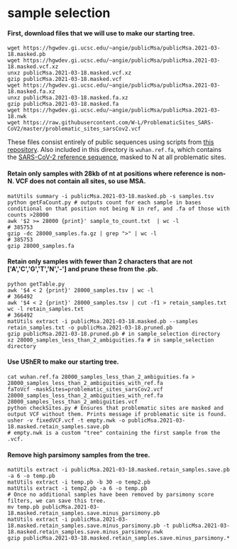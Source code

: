 # sample selection

#### First, download files that we will use to make our starting tree.
```
wget https://hgwdev.gi.ucsc.edu/~angie/publicMsa/publicMsa.2021-03-18.masked.pb
wget https://hgwdev.gi.ucsc.edu/~angie/publicMsa/publicMsa.2021-03-18.masked.vcf.xz 
unxz publicMsa.2021-03-18.masked.vcf.xz 
gzip publicMsa.2021-03-18.masked.vcf  
wget https://hgwdev.gi.ucsc.edu/~angie/publicMsa/publicMsa.2021-03-18.masked.fa.xz  
unxz publicMsa.2021-03-18.masked.fa.xz  
gzip publicMsa.2021-03-18.masked.fa  
wget https://hgwdev.gi.ucsc.edu/~angie/publicMsa/publicMsa.2021-03-18.nwk  
wget https://raw.githubusercontent.com/W-L/ProblematicSites_SARS-CoV2/master/problematic_sites_sarsCov2.vcf
```

These files consist entirely of public sequences using scripts from [this repository](https://github.com/roblanf/sarscov2phylo). Also included in this directory is `wuhan.ref.fa`, which contains the [SARS-CoV-2 reference sequence](https://github.com/yatisht/usher/blob/master/test/NC_045512v2.fa), masked to N at all problematic sites.

#### Retain only samples with 28kb of nt at positions where reference is non-N. VCF does not contain all sites, so use MSA.

```
matUtils summary -i publicMsa.2021-03-18.masked.pb -s samples.tsv
python getFaCount.py # outputs count for each sample in bases conditional on that position not being N in ref, and .fa of those with counts >28000  
awk '$2 >= 28000 {print}' sample_to_count.txt  | wc -l  
# 385753
gzip -dc 28000_samples.fa.gz | grep ">" | wc -l  
# 385753
gzip 28000_samples.fa
```

#### Retain only samples with fewer than 2 characters that are not ['A','C','G','T','N','-'] and prune these from the .pb.
```
python getTable.py  
awk '$4 < 2 {print}' 28000_samples.tsv | wc -l  
# 366492  
awk '$4 < 2 {print}' 28000_samples.tsv | cut -f1 > retain_samples.txt  
wc -l retain_samples.txt  
# 366492  
matUtils extract -i publicMsa.2021-03-18.masked.pb --samples retain_samples.txt -o publicMsa.2021-03-18.pruned.pb  
gzip publicMsa.2021-03-18.pruned.pb # in sample_selection directory   
xz 28000_samples_less_than_2_ambiguities.fa # in sample_selection directory     
```

#### Use UShER to make our starting tree.
```
cat wuhan.ref.fa 28000_samples_less_than_2_ambiguities.fa > 28000_samples_less_than_2_ambiguities_with_ref.fa  
faToVcf -maskSites=problematic_sites_sarsCov2.vcf 28000_samples_less_than_2_ambiguities_with_ref.fa 28000_samples_less_than_2_ambiguities.vcf  
python checkSites.py # Ensures that problematic sites are masked and output VCF without them. Prints message if problematic site is found.  
usher -v fixedVCF.vcf -t empty.nwk -o publicMsa.2021-03-18.masked.retain_samples.save.pb
# empty.nwk is a custom "tree" containing the first sample from the .vcf.
```

#### Remove high parsimony samples from the tree.
```
matUtils extract -i publicMsa.2021-03-18.masked.retain_samples.save.pb -a 6 -o temp.pb
matUtils extract -i temp.pb -b 30 -o temp2.pb
matUtils extract -i temp2.pb -a 6 -o temp.pb
# Once no additional samples have been removed by parsimony score filters, we can save this tree.
mv temp.pb publicMsa.2021-03-18.masked.retain_samples.save.minus_parsimony.pb
matUtils extract -i publicMsa.2021-03-18.masked.retain_samples.save.minus_parsimony.pb -t publicMsa.2021-03-18.masked.retain_samples.save.minus_parsimony.nwk
gzip publicMsa.2021-03-18.masked.retain_samples.save.minus_parsimony.*
